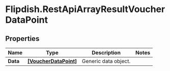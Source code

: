 # Flipdish.RestApiArrayResultVoucherDataPoint

## Properties

Name | Type | Description | Notes
------------ | ------------- | ------------- | -------------
**Data** | [**[VoucherDataPoint]**](VoucherDataPoint.md) | Generic data object. | 


